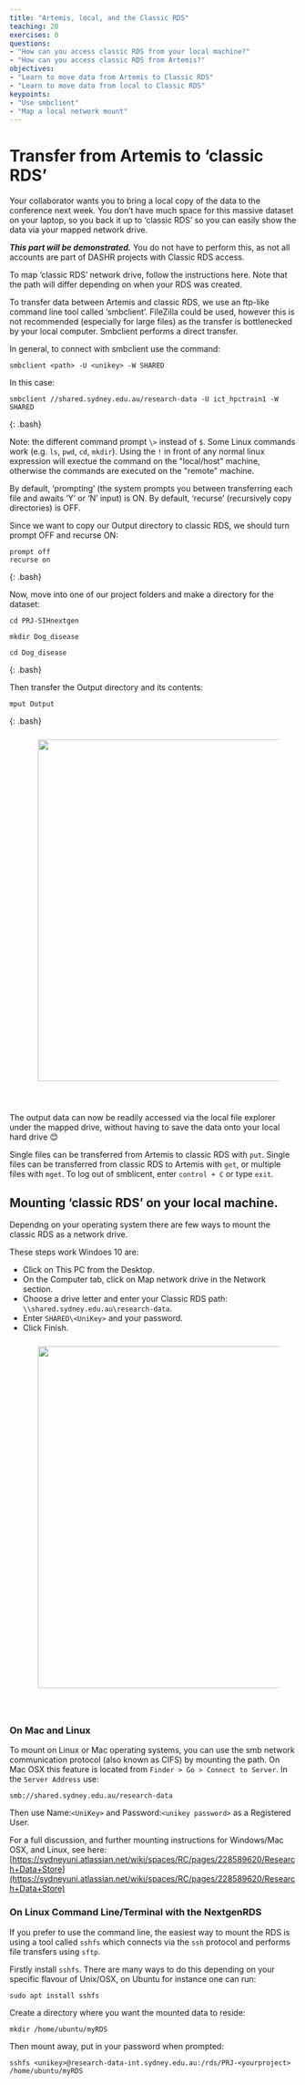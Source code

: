```yaml
---
title: "Artemis, local, and the Classic RDS"
teaching: 20
exercises: 0
questions:
- "How can you access classic RDS from your local machine?"
- "How can you access classic RDS from Artemis?"
objectives:
- "Learn to move data from Artemis to Classic RDS"
- "Learn to move data from local to Classic RDS"
keypoints:
- "Use smbclient"
- "Map a local network mount"
---
```


# Transfer from Artemis to ‘classic RDS’ 

Your collaborator wants you to bring a local copy of the data to the conference next week. You don’t have much space for this massive dataset on your laptop, so you back it up to ‘classic RDS’ so you can easily show the data via your mapped network drive. 

***This part will be demonstrated.*** You do not have to perform this, as not all accounts are part of DASHR projects with Classic RDS access.

To map ‘classic RDS’ network drive, follow the instructions here. Note that the path will differ depending on when your RDS was created.

To transfer data between Artemis and classic RDS, we use an ftp-like command line tool called ‘smbclient’. FileZilla could be used, however this is not recommended (especially for large files) as the transfer is bottlenecked by your local computer. Smbclient performs a direct transfer. 

In general, to connect with smbclient use the command: 

```
smbclient <path> -U <unikey> -W SHARED 
```

In this case: 

~~~
smbclient //shared.sydney.edu.au/research-data -U ict_hpctrain1 -W SHARED 
~~~
{: .bash}


Note: the different command prompt ```\>``` instead of ```$```. Some Linux commands work (e.g. ```ls```, ```pwd```, ```cd```, ```mkdir```). Using the ```!``` in front of any normal linux expression will exectue the command on the "local/host" machine, otherwise the commands are executed on the "remote" machine.

By default, ‘prompting’ (the system prompts you between transferring each file and awaits ‘Y’ or ‘N’ input) is ON. By default, ‘recurse’ (recursively copy directories) is OFF. 

Since we want to copy our Output directory to classic RDS, we should turn prompt OFF and recurse ON: 

~~~
prompt off 
recurse on 
~~~
{: .bash}


Now, move into one of our project folders and make a directory for the dataset: 

~~~
cd PRJ-SIHnextgen

mkdir Dog_disease 

cd Dog_disease 
~~~
{: .bash}

Then transfer the Output directory and its contents: 

~~~
mput Output 
~~~
{: .bash}


<figure>
  <img src="{{ page.root }}/fig/pic11_smb.png" style="margin:10px;width:600px"/>
</figure><br>


The output data can now be readily accessed via the local file explorer under the mapped drive, without having to save the data onto your local hard drive 😊 

Single files can be transferred from Artemis to classic RDS with ```put```. Single files can be transferred from classic RDS to Artemis with ```get```, or multiple files with ```mget```. To log out of smblicent, enter ```control + C``` or type ```exit```.


## Mounting ‘classic RDS’ on your local machine.
Dependng on your operating system there are few ways to mount the classic RDS as a network drive.

These steps work Windoes 10 are:

* Click on This PC from the Desktop.
* On the Computer tab, click on Map network drive in the Network section.
* Choose a drive letter and enter your Classic RDS path: ```\\shared.sydney.edu.au\research-data```.
* Enter ```SHARED\<UniKey>``` and your password.
* Click Finish.

<figure>
  <img src="{{ page.root }}/fig/pic09_classicmount.png" style="margin:10px;width:600px"/>
</figure><br>

### On Mac and Linux
To mount on Linux or Mac operating systems, you can use the smb network communication protocol (also known as CIFS) by mounting the path. 
On Mac OSX this feature is located from ```Finder > Go > Connect to Server```. In the ```Server Address``` use:

```
smb://shared.sydney.edu.au/research-data
```
Then use Name:```<UniKey>``` and Password:```<unikey password>``` as a Registered User. 
 
For a full discussion, and further mounting instructions for Windows/Mac OSX, and Linux, see here:
[https://sydneyuni.atlassian.net/wiki/spaces/RC/pages/228589620/Research+Data+Store](https://sydneyuni.atlassian.net/wiki/spaces/RC/pages/228589620/Research+Data+Store)

### On Linux Command Line/Terminal with the NextgenRDS
If you prefer to use the command line, the easiest way to mount the RDS is using a tool called ```sshfs``` which connects via the ```ssh``` protocol and performs file transfers using ```sftp```. 

Firstly install ```sshfs```. There are many ways to do this depending on your specific flavour of Unix/OSX, on Ubuntu for instance one can run:
```
sudo apt install sshfs
```

Create a directory where you want the mounted data to reside:
```
mkdir /home/ubuntu/myRDS
```

Then mount away, put in your password when prompted:
```
sshfs <unikey>@research-data-int.sydney.edu.au:/rds/PRJ-<yourproject> /home/ubuntu/myRDS
```


<br>
